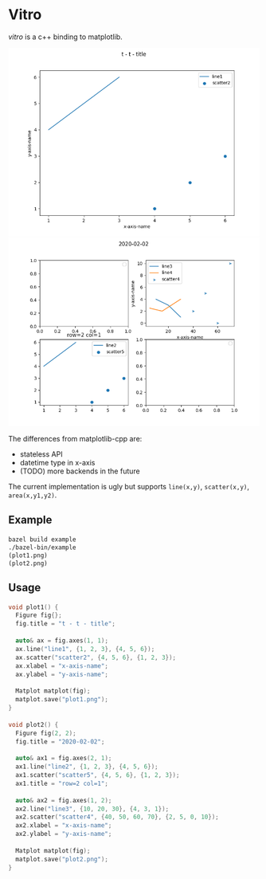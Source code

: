 # Vitro

*vitro* is a c++ binding to matplotlib.

![](plot1.png)
![](plot2.png)

The differences from matplotlib-cpp are:
- stateless API
- datetime type in x-axis
- (TODO) more backends in the future

The current implementation is ugly but supports `line(x,y)`, `scatter(x,y)`, `area(x,y1,y2)`.

## Example
```
bazel build example
./bazel-bin/example
(plot1.png)
(plot2.png)
```

## Usage
```cpp
void plot1() {
  Figure fig{};
  fig.title = "t - t - title";

  auto& ax = fig.axes(1, 1);
  ax.line("line1", {1, 2, 3}, {4, 5, 6});
  ax.scatter("scatter2", {4, 5, 6}, {1, 2, 3});
  ax.xlabel = "x-axis-name";
  ax.ylabel = "y-axis-name";

  Matplot matplot(fig);
  matplot.save("plot1.png");
}

void plot2() {
  Figure fig(2, 2);
  fig.title = "2020-02-02";

  auto& ax1 = fig.axes(2, 1);
  ax1.line("line2", {1, 2, 3}, {4, 5, 6});
  ax1.scatter("scatter5", {4, 5, 6}, {1, 2, 3});
  ax1.title = "row=2 col=1";

  auto& ax2 = fig.axes(1, 2);
  ax2.line("line3", {10, 20, 30}, {4, 3, 1});
  ax2.scatter("scatter4", {40, 50, 60, 70}, {2, 5, 0, 10});
  ax2.xlabel = "x-axis-name";
  ax2.ylabel = "y-axis-name";

  Matplot matplot(fig);
  matplot.save("plot2.png");
}
```
